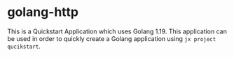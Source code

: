 # golang-http   
This is a Quickstart Application which uses Golang 1.19. 
This application can be used in order to quickly create a Golang application using `jx project qucikstart`.   
